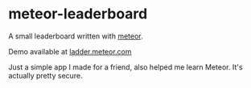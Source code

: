 meteor-leaderboard
==================

A small leaderboard written with [meteor](http://meteor.com).

Demo available at [ladder.meteor.com]()

Just a simple app I made for a friend, also helped me learn Meteor.  It's actually pretty secure.